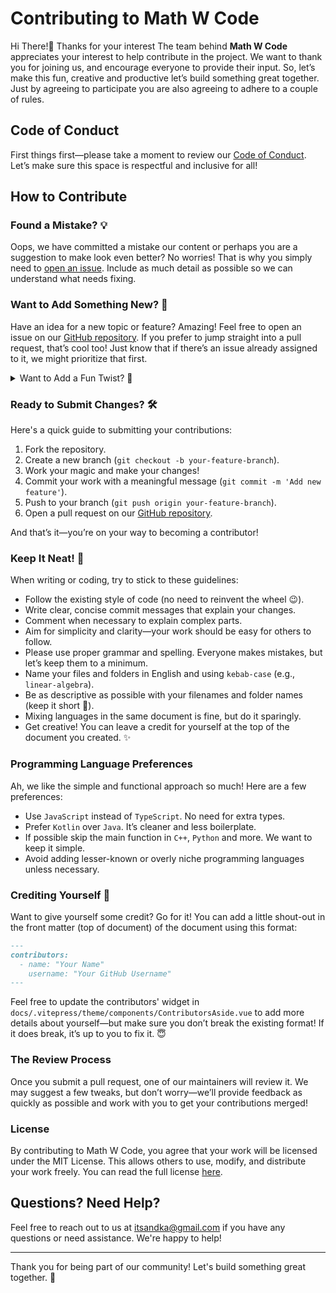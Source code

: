 # Contributing to Math W Code

Hi There!👋 Thanks for your interest The team behind **Math W Code** appreciates your interest to help contribute in the project. We want to thank you for joining us, and encourage everyone to provide their input. So, let’s make this fun, creative and productive
let’s build something great together. Just by agreeing to participate you are also agreeing to adhere to a couple of rules.

## Code of Conduct

First things first—please take a moment to review our [Code of Conduct](CODE_OF_CONDUCT). Let’s make sure this space is respectful and inclusive for all!

## How to Contribute

### Found a Mistake? 💡

Oops, we have committed a mistake our content or perhaps you are a suggestion to make look even better? No worries! That is why you simply need to [open an issue](https://github.com/xirf/mathwithcode/issues). Include as much detail as possible so we can understand what needs fixing.

### Want to Add Something New? 🚀

Have an idea for a new topic or feature? Amazing! Feel free to open an issue on our [GitHub repository](https://github.com/xirf/mathwithcode/issues). If you prefer to jump straight into a pull request, that’s cool too! Just know that if there’s an issue already assigned to it, we might prioritize that first.

<details>
<summary>Want to Add a Fun Twist? 🐰</summary>

Feel free to sneak in some fun (appropriate!) Easter eggs in the content you create! We love creativity and little surprises, but make sure they don’t distract from the main educational content.

</details>

### Ready to Submit Changes? 🛠️

Here's a quick guide to submitting your contributions:

1. Fork the repository.
2. Create a new branch (`git checkout -b your-feature-branch`).
3. Work your magic and make your changes!
4. Commit your work with a meaningful message (`git commit -m 'Add new feature'`).
5. Push to your branch (`git push origin your-feature-branch`).
6. Open a pull request on our [GitHub repository](https://github.com/xirf/mathwithcode/pulls).

And that’s it—you’re on your way to becoming a contributor!

### Keep It Neat! 📝

When writing or coding, try to stick to these guidelines:

- Follow the existing style of code (no need to reinvent the wheel 😉).
- Write clear, concise commit messages that explain your changes.
- Comment when necessary to explain complex parts.
- Aim for simplicity and clarity—your work should be easy for others to follow.
- Please use proper grammar and spelling. Everyone makes mistakes, but let’s keep them to a minimum.
- Name your files and folders in English and using `kebab-case` (e.g., `linear-algebra`).
- Be as descriptive as possible with your filenames and folder names (keep it short 👀).
- Mixing languages in the same document is fine, but do it sparingly.
- Get creative! You can leave a credit for yourself at the top of the document you created. ✨

### Programming Language Preferences

Ah, we like the simple and functional approach so much! Here are a few preferences:

- Use `JavaScript` instead of `TypeScript`. No need for extra types.
- Prefer `Kotlin` over `Java`. It’s cleaner and less boilerplate.
- If possible skip the main function in `C++`, `Python` and more. We want to keep it simple.
- Avoid adding lesser-known or overly niche programming languages unless necessary.

### Crediting Yourself 🙌

Want to give yourself some credit? Go for it! You can add a little shout-out in the front matter (top of document) of the document using this format:

```markdown
---
contributors:
  - name: "Your Name"
    username: "Your GitHub Username"
---
```

Feel free to update the contributors' widget in `docs/.vitepress/theme/components/ContributorsAside.vue` to add more details about yourself—but make sure you don’t break the existing format! If it does break, it’s up to you to fix it. 😇

### The Review Process

Once you submit a pull request, one of our maintainers will review it. We may suggest a few tweaks, but don’t worry—we’ll provide feedback as quickly as possible and work with you to get your contributions merged!

### License

By contributing to Math W Code, you agree that your work will be licensed under the MIT License. This allows others to use, modify, and distribute your work freely. You can read the full license [here](LICENSE).

## Questions? Need Help?

Feel free to reach out to us at [itsandka@gmail.com](mailto:itsandka@gmail.com) if you have any questions or need assistance. We're happy to help!

---

Thank you for being part of our community! Let's build something great together. 🚀
